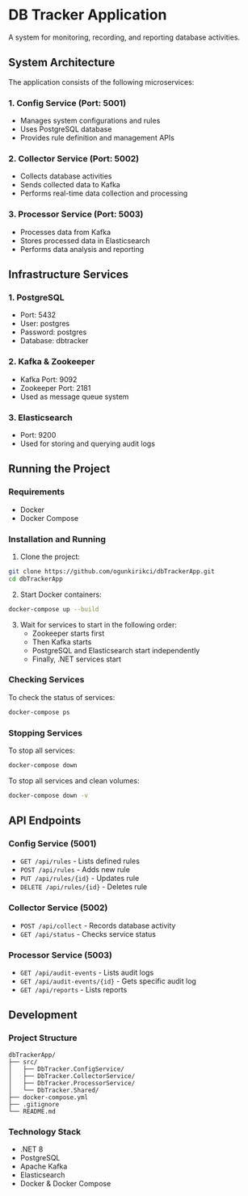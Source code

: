 # DB Tracker Application

A system for monitoring, recording, and reporting database activities.

## System Architecture

The application consists of the following microservices:

### 1. Config Service (Port: 5001)
- Manages system configurations and rules
- Uses PostgreSQL database
- Provides rule definition and management APIs

### 2. Collector Service (Port: 5002)
- Collects database activities
- Sends collected data to Kafka
- Performs real-time data collection and processing

### 3. Processor Service (Port: 5003)
- Processes data from Kafka
- Stores processed data in Elasticsearch
- Performs data analysis and reporting

## Infrastructure Services

### 1. PostgreSQL
- Port: 5432
- User: postgres
- Password: postgres
- Database: dbtracker

### 2. Kafka & Zookeeper
- Kafka Port: 9092
- Zookeeper Port: 2181
- Used as message queue system

### 3. Elasticsearch
- Port: 9200
- Used for storing and querying audit logs

## Running the Project

### Requirements
- Docker
- Docker Compose

### Installation and Running

1. Clone the project:
```bash
git clone https://github.com/ogunkirikci/dbTrackerApp.git
cd dbTrackerApp
```

2. Start Docker containers:
```bash
docker-compose up --build
```

3. Wait for services to start in the following order:
   - Zookeeper starts first
   - Then Kafka starts
   - PostgreSQL and Elasticsearch start independently
   - Finally, .NET services start

### Checking Services

To check the status of services:
```bash
docker-compose ps
```

### Stopping Services

To stop all services:
```bash
docker-compose down
```

To stop all services and clean volumes:
```bash
docker-compose down -v
```

## API Endpoints

### Config Service (5001)
- `GET /api/rules` - Lists defined rules
- `POST /api/rules` - Adds new rule
- `PUT /api/rules/{id}` - Updates rule
- `DELETE /api/rules/{id}` - Deletes rule

### Collector Service (5002)
- `POST /api/collect` - Records database activity
- `GET /api/status` - Checks service status

### Processor Service (5003)
- `GET /api/audit-events` - Lists audit logs
- `GET /api/audit-events/{id}` - Gets specific audit log
- `GET /api/reports` - Lists reports

## Development

### Project Structure
```
dbTrackerApp/
├── src/
│   ├── DbTracker.ConfigService/
│   ├── DbTracker.CollectorService/
│   ├── DbTracker.ProcessorService/
│   └── DbTracker.Shared/
├── docker-compose.yml
├── .gitignore
└── README.md
```

### Technology Stack
- .NET 8
- PostgreSQL
- Apache Kafka
- Elasticsearch
- Docker & Docker Compose
